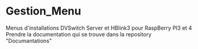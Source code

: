 # Gestion_Menu
Menus d'installations DVSwitch Server et HBlink3 pour RaspBerry PI3 et 4
Prendre la documentation qui se trouve dans la repository "Documantations"
